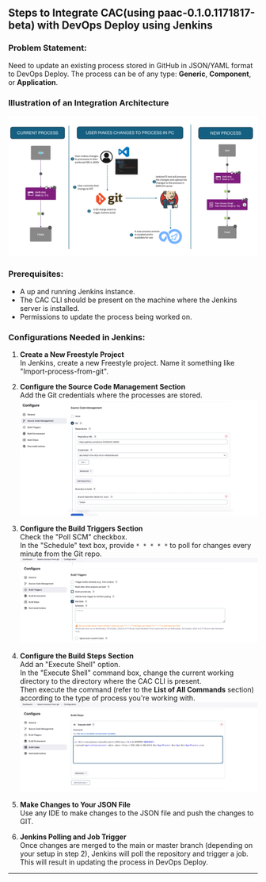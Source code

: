 ## Steps to Integrate CAC(using paac-0.1.0.1171817-beta) with DevOps Deploy using Jenkins

### Problem Statement:
Need to update an existing process stored in GitHub in JSON/YAML format to DevOps Deploy. The process can be of any type: **Generic**, **Component**, or **Application**.

### Illustration of an Integration Architecture
![Image 0](media/Step0.png)

### Prerequisites:
- A up and running Jenkins instance.
- The CAC CLI should be present on the machine where the Jenkins server is installed.
- Permissions to update the process being worked on.

### Configurations Needed in Jenkins:

1. **Create a New Freestyle Project**  
   In Jenkins, create a new Freestyle project. Name it something like "Import-process-from-git".

2. **Configure the Source Code Management Section**  
   Add the Git credentials where the processes are stored.  
   ![Image 1](media/Step2.png)

3. **Configure the Build Triggers Section**  
   Check the "Poll SCM" checkbox.  
   In the "Schedule" text box, provide `* * * * *` to poll for changes every minute from the Git repo.  
   ![Image 2](media/Step3.png)

4. **Configure the Build Steps Section**  
   Add an "Execute Shell" option.  
   In the "Execute Shell" command box, change the current working directory to the directory where the CAC CLI is present.  
   Then execute the command (refer to the **List of All Commands** section) according to the type of process you're working with.  
   ![Image 3](media/Step4.png)

5. **Make Changes to Your JSON File**  
   Use any IDE to make changes to the JSON file and push the changes to GIT.

6. **Jenkins Polling and Job Trigger**  
   Once changes are merged to the main or master branch (depending on your setup in step 2), Jenkins will poll the repository and trigger a job.  
   This will result in updating the process in DevOps Deploy.

---
